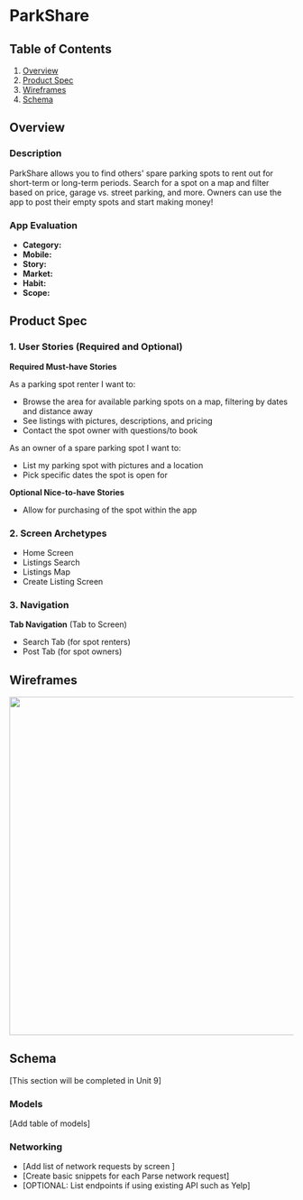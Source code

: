 # ParkShare

## Table of Contents
1. [Overview](#Overview)
1. [Product Spec](#Product-Spec)
1. [Wireframes](#Wireframes)
2. [Schema](#Schema)

## Overview
### Description
ParkShare allows you to find others' spare parking spots to rent out for short-term or long-term periods. Search for a spot on a map and filter based on price, garage vs. street parking, and more. Owners can use the app to post their empty spots and start making money!

### App Evaluation
- **Category:**
- **Mobile:**
- **Story:**
- **Market:**
- **Habit:**
- **Scope:**

## Product Spec

### 1. User Stories (Required and Optional)

**Required Must-have Stories**

As a parking spot renter I want to:
* Browse the area for available parking spots on a map, filtering by dates and distance away
* See listings with pictures, descriptions, and pricing
* Contact the spot owner with questions/to book

As an owner of a spare parking spot I want to:
* List my parking spot with pictures and a location
* Pick specific dates the spot is open for


**Optional Nice-to-have Stories**

* Allow for purchasing of the spot within the app

### 2. Screen Archetypes

* Home Screen
* Listings Search
* Listings Map
* Create Listing Screen

### 3. Navigation

**Tab Navigation** (Tab to Screen)

* Search Tab (for spot renters)
* Post Tab (for spot owners)



## Wireframes
<img src="https://raw.githubusercontent.com/codepath-group-2/ParkShare/master/ParkShareMockup.png" width=600>


## Schema
[This section will be completed in Unit 9]
### Models
[Add table of models]
### Networking
- [Add list of network requests by screen ]
- [Create basic snippets for each Parse network request]
- [OPTIONAL: List endpoints if using existing API such as Yelp]
